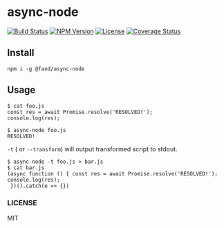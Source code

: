 # async-node

[![Build Status](http://img.shields.io/travis/fand/async-node.svg?style=flat-square)](https://travis-ci.org/fand/async-node)
[![NPM Version](https://img.shields.io/npm/v/@fand/async-node.svg?style=flat-square)](https://www.npmjs.com/package/@fand/async-node)
[![License](http://img.shields.io/badge/license-MIT-brightgreen.svg?style=flat-square)](http://fand.mit-license.org/)
[![Coverage Status](https://img.shields.io/coveralls/fand/async-node.svg?style=flat-square)](https://coveralls.io/github/fand/async-node?branch=master)

## Install
`npm i -g @fand/async-node`

## Usage

```
$ cat foo.js
const res = await Promise.resolve('RESOLVED!');
console.log(res);

$ async-node foo.js
RESOLVED!
```

`-t` ( or `--transform`) will output transformed script to stdout.

```
$ async-node -t foo.js > bar.js
$ cat bar.js
(async function () { const res = await Promise.resolve('RESOLVED!');
console.log(res);
 })().catch(e => {})
```


### LICENSE
MIT

